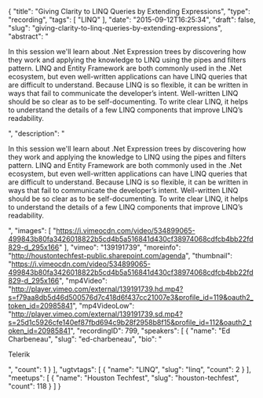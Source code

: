 {
  "title": "Giving Clarity to LINQ Queries by Extending Expressions",
  "type": "recording",
  "tags": [
    "LINQ"
  ],
  "date": "2015-09-12T16:25:34",
  "draft": false,
  "slug": "giving-clarity-to-linq-queries-by-extending-expressions",
  "abstract": "<p>In this session we'll learn about .Net Expression trees by discovering how they work and applying the knowledge to LINQ using the pipes and filters pattern. LINQ and Entity Framework are both commonly used in the .Net ecosystem, but even well-written applications can have LINQ queries that are difficult to understand. Because LINQ is so flexible, it can be written in ways that fail to communicate the developer’s intent. Well-written LINQ should be so clear as to be self-documenting. To write clear LINQ, it helps to understand the details of a few LINQ components that improve LINQ’s readability.</p>",
  "description": "<p>In this session we'll learn about .Net Expression trees by discovering how they work and applying the knowledge to LINQ using the pipes and filters pattern. LINQ and Entity Framework are both commonly used in the .Net ecosystem, but even well-written applications can have LINQ queries that are difficult to understand. Because LINQ is so flexible, it can be written in ways that fail to communicate the developer’s intent. Well-written LINQ should be so clear as to be self-documenting. To write clear LINQ, it helps to understand the details of a few LINQ components that improve LINQ’s readability.</p>",
  "images": [
    "https://i.vimeocdn.com/video/534899065-499843b80fa3426018822b5cd4b5a516841d430cf38974068cdfcb4bb22fd829-d_295x166"
  ],
  "vimeo": "139191739",
  "moreinfo": "http://houstontechfest-public.sharepoint.com/agenda",
  "thumbnail": "https://i.vimeocdn.com/video/534899065-499843b80fa3426018822b5cd4b5a516841d430cf38974068cdfcb4bb22fd829-d_295x166",
  "mp4Video": "http://player.vimeo.com/external/139191739.hd.mp4?s=f79aa8db5d46d500576d7c418d6f437cc21007e3&profile_id=119&oauth2_token_id=20985841",
  "mp4VideoLow": "http://player.vimeo.com/external/139191739.sd.mp4?s=25d1c5926cfe140ef87fbd694c9b28f2958b8f15&profile_id=112&oauth2_token_id=20985841",
  "recordingID": 799,
  "speakers": [
    {
      "name": "Ed Charbeneau",
      "slug": "ed-charbeneau",
      "bio": "<p>Telerik</p>",
      "count": 1
    }
  ],
  "ugtvtags": [
    {
      "name": "LINQ",
      "slug": "linq",
      "count": 2
    }
  ],
  "meetups": [
    {
      "name": "Houston Techfest",
      "slug": "houston-techfest",
      "count": 118
    }
  ]
}